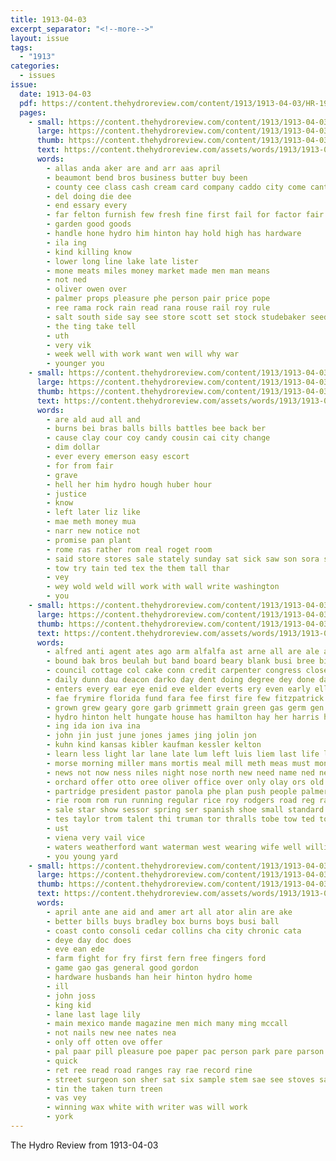 ```yaml
---
title: 1913-04-03
excerpt_separator: "<!--more-->"
layout: issue
tags:
  - "1913"
categories:
  - issues
issue:
  date: 1913-04-03
  pdf: https://content.thehydroreview.com/content/1913/1913-04-03/HR-1913-04-03.pdf
  pages:
    - small: https://content.thehydroreview.com/content/1913/1913-04-03/small/HR-1913-04-03-01.jpg
      large: https://content.thehydroreview.com/content/1913/1913-04-03/large/HR-1913-04-03-01.jpg
      thumb: https://content.thehydroreview.com/content/1913/1913-04-03/thumbnails/HR-1913-04-03-01.jpg
      text: https://content.thehydroreview.com/assets/words/1913/1913-04-03/HR-1913-04-03-01.txt
      words:
        - allas anda aker are and arr aas april
        - beaumont bend bros business butter buy been
        - county cee class cash cream card company caddo city come canton chick con
        - del doing die dee
        - end essary every
        - far felton furnish few fresh fine first fail for factor fair from full
        - garden good goods
        - handle hone hydro him hinton hay hold high has hardware
        - ila ing
        - kind killing know
        - lower long line lake late lister
        - mone meats miles money market made men man means
        - not ned
        - oliver owen over
        - palmer props pleasure phe person pair price pope
        - ree rama rock rain read rana rouse rail roy rule
        - salt south side say see store scott set stock studebaker seed sone second sell shall
        - the ting take tell
        - uth
        - very vik
        - week well with work want wen will why war
        - younger you
    - small: https://content.thehydroreview.com/content/1913/1913-04-03/small/HR-1913-04-03-02.jpg
      large: https://content.thehydroreview.com/content/1913/1913-04-03/large/HR-1913-04-03-02.jpg
      thumb: https://content.thehydroreview.com/content/1913/1913-04-03/thumbnails/HR-1913-04-03-02.jpg
      text: https://content.thehydroreview.com/assets/words/1913/1913-04-03/HR-1913-04-03-02.txt
      words:
        - are ald aud all and
        - burns bei bras balls bills battles bee back ber
        - cause clay cour coy candy cousin cai city change
        - dim dollar
        - ever every emerson easy escort
        - for from fair
        - grave
        - hell her him hydro hough huber hour
        - justice
        - know
        - left later liz like
        - mae meth money mua
        - narr new notice not
        - promise pan plant
        - rome ras rather rom real roget room
        - said store stores sale stately sunday sat sick saw son sora spring swift
        - tow try tain ted tex the them tall thar
        - vey
        - wey wold weld will work with wall write washington
        - you
    - small: https://content.thehydroreview.com/content/1913/1913-04-03/small/HR-1913-04-03-03.jpg
      large: https://content.thehydroreview.com/content/1913/1913-04-03/large/HR-1913-04-03-03.jpg
      thumb: https://content.thehydroreview.com/content/1913/1913-04-03/thumbnails/HR-1913-04-03-03.jpg
      text: https://content.thehydroreview.com/assets/words/1913/1913-04-03/HR-1913-04-03-03.txt
      words:
        - alfred anti agent ates ago arm alfalfa ast arne all are ale ana and ander american anita alt ask ady acre arbes april aga aud
        - bound bak bros beulah but band board beary blank busi bree bis brides business begin bank bush bet brother baptist black body brand blough blackwell big buy breckenridge barn bark best ber bring boole banks branson brought batter beatrice bus bridgeport biar better boys
        - council cottage col cake conn credit carpenter congress close collins cost cheyenne clase came church county come cap change carry cane cas corn car cotton cee cousins carl cay cor cliff city can clinton chas cobb
        - daily dunn dau deacon darko day dent doing degree dey done daughter debate days
        - enters every ear eye enid eve elder everts ery even early elle ead ethel erford els
        - fae frymire florida fund fara fee first fire few fitzpatrick friday flor fine from friends folks felton for farms fawn field farmer fairbanks fons frank farm famous farni fix
        - grown grew geary gore garb grimmett grain green gas germ gen good gilchrist gladys guest german
        - hydro hinton helt hungate house has hamilton hay her harris hower herford hatfield had hardware homa hor hone hus harvey hazel hart home hee half hour hes hens held
        - ing ida ion iva ina
        - john jin just june jones james jing jolin jon
        - kuhn kind kansas kibler kaufman kessler kelton
        - learn less light lar lane late lum left luis liem last life line leather lunch lookeba lay land lulu let london lines lillie lanes loston living longest law lat
        - morse morning miller mans mortis meal mill meth meas must mon moody machin marsh mai mus market mond members many millet monday means missouri milo made mary mabel march miss much men meeker
        - news not now ness niles night nose north new need name ned nee
        - orchard offer otto oree oliver office over only olay ors old
        - partridge president pastor panola phe plan push people palmer post prairie palace plant present pilgrim pees pretty price pack plants pane policy pines pay paper per
        - rie room rom run running regular rice roy rodgers road reg rate route roll rent rory rocks roark
        - sale star show sessor spring ser spanish shoe small standard state strain sund son sas school sees stella stock sack ship she strong scott sutt saturday sharpless special sunday short service signa single subject springs station salt send sam secret sen selling states streets sherman sat sister shape sand safer senator seed south sis sing stuff sins store see
        - tes taylor trom talent thi truman tor thralls tobe tow ted townsend tess them trip tennessee texas town taken tee ton than take ten torn the tur
        - ust
        - viena very vail vice
        - waters weatherford want waterman west wearing wife well williams watch won while whiteley went washington work wynne weekly wall water woods will weather was winne wade week world with wait weeks wee working wedding wilson wind white word
        - you young yard
    - small: https://content.thehydroreview.com/content/1913/1913-04-03/small/HR-1913-04-03-04.jpg
      large: https://content.thehydroreview.com/content/1913/1913-04-03/large/HR-1913-04-03-04.jpg
      thumb: https://content.thehydroreview.com/content/1913/1913-04-03/thumbnails/HR-1913-04-03-04.jpg
      text: https://content.thehydroreview.com/assets/words/1913/1913-04-03/HR-1913-04-03-04.txt
      words:
        - april ante ane aid and amer art all ator alin are ake
        - better bills buys bradley box burns boys busi ball
        - coast conto consoli cedar collins cha city chronic cata
        - deye day doc does
        - eve ean ede
        - farm fight for fry first fern free fingers ford
        - game gao gas general good gordon
        - hardware husbands han heir hinton hydro home
        - ill
        - john joss
        - king kid
        - lane last lage lily
        - main mexico mande magazine men mich many ming mccall
        - not nails new nee nates nea
        - only off otten ove offer
        - pal paar pill pleasure poe paper pac person park pare parson pea place past
        - quick
        - ret ree read road ranges ray rae record rine
        - street surgeon son sher sat six sample stem sae see stoves sal state sea sunday ser snow seis sale south
        - tin the taken turn treen
        - vas vey
        - winning wax white with writer was will work
        - york
---
```


The Hydro Review from 1913-04-03

<!--more-->

